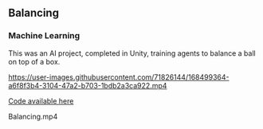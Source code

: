 ## Balancing
### Machine Learning

This was an AI project, completed in Unity, training agents to balance a ball on top of a box.

https://user-images.githubusercontent.com/71826144/168499364-a6f8f3b4-3104-47a2-b703-1bdb2a3ca922.mp4

[Code available here]()

Balancing.mp4
